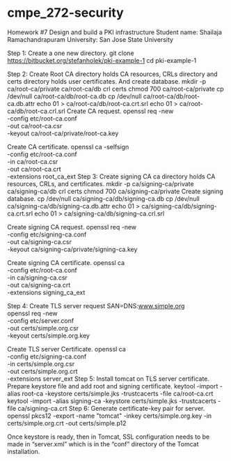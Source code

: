 # cmpe_272-security
Homework #7
Design and build a PKI infrastructure
Student name: Shailaja Ramachandrapuram
University: San Jose State University

Step 1: Create a one new directory.
git clone https://bitbucket.org/stefanholek/pki-example-1
cd pki-example-1
 









Step 2: Create Root CA directory holds CA resources, CRLs directory and certs directory holds user certificates. And create database.
mkdir -p ca/root-ca/private ca/root-ca/db crl certs
chmod 700 ca/root-ca/private
cp /dev/null ca/root-ca/db/root-ca.db
cp /dev/null ca/root-ca/db/root-ca.db.attr
echo 01 > ca/root-ca/db/root-ca.crt.srl
echo 01 > ca/root-ca/db/root-ca.crl.srl
Create CA request.
openssl req -new \
    -config etc/root-ca.conf \
    -out ca/root-ca.csr \
    -keyout ca/root-ca/private/root-ca.key








Create CA certificate.
openssl ca -selfsign \
    -config etc/root-ca.conf \
    -in ca/root-ca.csr \
    -out ca/root-ca.crt \
    -extensions root_ca_ext
 Step 3: Create signing CA ca directory holds CA resources, CRLs, and certificates. 
mkdir -p ca/signing-ca/private ca/signing-ca/db crl certs
chmod 700 ca/signing-ca/private
Create signing database.
cp /dev/null ca/signing-ca/db/signing-ca.db
cp /dev/null ca/signing-ca/db/signing-ca.db.attr
echo 01 > ca/signing-ca/db/signing-ca.crt.srl
echo 01 > ca/signing-ca/db/signing-ca.crl.srl

Create signing CA request.
openssl req -new \
    -config etc/signing-ca.conf \
    -out ca/signing-ca.csr \
    -keyout ca/signing-ca/private/signing-ca.key
 
 
Create signing CA certificate.
openssl ca \
    -config etc/root-ca.conf \
    -in ca/signing-ca.csr \
    -out ca/signing-ca.crt \
    -extensions signing_ca_ext
 
 
 
Step 4: Create TLS server request
SAN=DNS:www.simple.org \
openssl req -new \
    -config etc/server.conf \
    -out certs/simple.org.csr \
    -keyout certs/simple.org.key
 
Create TLS server Certificate.
openssl ca \
    -config etc/signing-ca.conf \
    -in certs/simple.org.csr \
    -out certs/simple.org.crt \
    -extensions server_ext
 Step 5: Install tomcat on TLS server certificate.
Prepare keystore file and add root and signing certificate.
keytool -import -alias root-ca -keystore certs/simple.jks -trustcacerts -file ca/root-ca.crt
keytool -import -alias signing-ca -keystore certs/simple.jks -trustcacerts -file ca/signing-ca.crt
Step 6: Generate certificate-key pair for server.
openssl pkcs12 -export -name "tomcat" -inkey certs/simple.org.key -in certs/simple.org.crt -out certs/simple.p12


Once keystore is ready, then in Tomcat, SSL configuration needs to be made in “server.xml” which is in the “conf” directory of the Tomcat installation.
<Connector protocol="org.apache.coyote.http11.Http11NioProtocol"
    sslImplementationName="org.apache.tomcat.util.net.jsse.JSSEImplementation"
    port="8443" maxThreads="150" SSLEnabled="true" scheme="https"
    secure="true" keyAlias="tomcat"  keystoreFile="/home/ubuntu/pki-example-1/certs/simple.jks"
    keystorePass="changeit" clientAuth="false" sslProtocol="TLS" />

 

 
